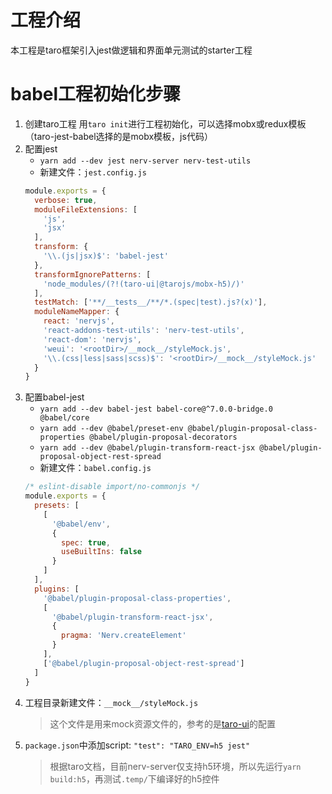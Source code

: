 # 工程介绍
本工程是taro框架引入jest做逻辑和界面单元测试的starter工程

# babel工程初始化步骤

1. 创建taro工程
    用`taro init`进行工程初始化，可以选择mobx或redux模板（taro-jest-babel选择的是mobx模板，js代码）
1. 配置jest
    - `yarn add --dev jest nerv-server nerv-test-utils`
    - 新建文件：`jest.config.js`
    ```javascript
    module.exports = {
      verbose: true,
      moduleFileExtensions: [
        'js',
        'jsx'
      ],
      transform: {
        '\\.(js|jsx)$': 'babel-jest'
      },
      transformIgnorePatterns: [
        'node_modules/(?!(taro-ui|@tarojs/mobx-h5)/)'
      ],
      testMatch: ['**/__tests__/**/*.(spec|test).js?(x)'],
      moduleNameMapper: {
        react: 'nervjs',
        'react-addons-test-utils': 'nerv-test-utils',
        'react-dom': 'nervjs',
        'weui': '<rootDir>/__mock__/styleMock.js',
        '\\.(css|less|sass|scss)$': '<rootDir>/__mock__/styleMock.js'
      }
    }
    ```
1. 配置babel-jest
    - `yarn add --dev babel-jest babel-core@^7.0.0-bridge.0 @babel/core`
    - `yarn add --dev @babel/preset-env @babel/plugin-proposal-class-properties @babel/plugin-proposal-decorators`
    - `yarn add --dev @babel/plugin-transform-react-jsx @babel/plugin-proposal-object-rest-spread`
    - 新建文件：`babel.config.js`
    ```javascript
    /* eslint-disable import/no-commonjs */
    module.exports = {
      presets: [
        [
          '@babel/env',
          {
            spec: true,
            useBuiltIns: false
          }
        ]
      ],
      plugins: [
        '@babel/plugin-proposal-class-properties',
        [
          '@babel/plugin-transform-react-jsx',
          {
            pragma: 'Nerv.createElement'
          }
        ],
        ['@babel/plugin-proposal-object-rest-spread']
      ]
    }
    ```
1. 工程目录新建文件：`__mock__/styleMock.js`
    > 这个文件是用来mock资源文件的，参考的是[taro-ui](https://github.com/NervJS/taro-ui)的配置
1. `package.json`中添加script: `"test": "TARO_ENV=h5 jest"`
    > 根据taro文档，目前nerv-server仅支持h5环境，所以先运行`yarn build:h5`，再测试`.temp/`下编译好的h5控件

